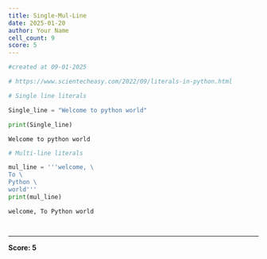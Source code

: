 ```yaml
---
title: Single-Mul-Line
date: 2025-01-20
author: Your Name
cell_count: 9
score: 5
---
```


```python
#created at 09-01-2025
```


```python
# https://www.scientecheasy.com/2022/09/literals-in-python.html
```


```python
# Single line literals
```


```python
Single_line = "Welcome to python world"
```


```python
print(Single_line)
```

    Welcome to python world



```python
# Multi-line literals
```


```python
mul_line = '''welcome, \
To \
Python \
world'''
print(mul_line)
```

    welcome, To Python world



```python

```


```python

```


---
**Score: 5**

